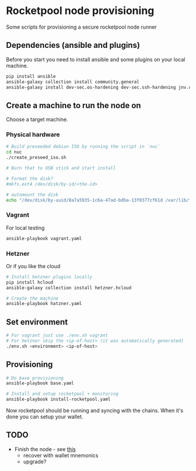 # Rocketpool node provisioning

Some scripts for provisioning a secure rocketpool node runner

## Dependencies (ansible and plugins)

Before you start you need to install ansible and some plugins on your local machine.

```bash
pip install ansible
ansible-galaxy collection install community.general
ansible-galaxy install dev-sec.os-hardening dev-sec.ssh-hardening jnv.unattended-upgrades geerlingguy.docker
```

## Create a machine to run the node on

Choose a target machine.

### Physical hardware

```bash
# Build preseeded debian ISO by running the script in `nuc`
cd nuc
./create_preseed_iso.sh

# Burn that to USB stick and start install

# Format the disk?
#mkfs.ext4 /dev/disk/by-id/<the-id>

# automount the disk
echo "/dev/disk/by-uuid/8a7a5935-1c6a-47ad-bdba-13f0377cf61d /var/lib/fast ext4 rw,relatime,stripe=8191 0 0" >> /etc/fstab
```

### Vagrant

For local testing

```bash
ansible-playbook vagrant.yaml
```

### Hetzner

Or if you like the cloud

```bash
# Install hetzner plugins locally
pip install hcloud
ansible-galaxy collection install hetzner.hcloud

# Create the machine
ansible-playbook hatzner.yaml
```

## Set environment

```bash
# For vagrant just use ./env.sh vagrant
# For hetzner skip the <ip-of-host> (it was automatically generated)
./env.sh <environment> <ip-of-host>
```

## Provisioning

```bash
# Do base provisioning
ansible-playbook base.yaml

# Install and setup rocketpool + monitoring
ansible-playbook install-rocketpool.yaml
```

Now rocketpool should be running and syncing with the chains.
When it's done you can setup your wallet.

## TODO

- Finish the node - see [this](https://rocket-pool.readthedocs.io/en/latest/smart-node/introduction.html#introduction)
  - recover with wallet mnemonics
  - upgrade?
